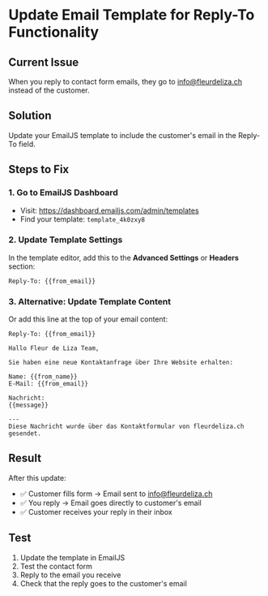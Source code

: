 # Update Email Template for Reply-To Functionality

## Current Issue

When you reply to contact form emails, they go to info@fleurdeliza.ch instead of the customer.

## Solution

Update your EmailJS template to include the customer's email in the Reply-To field.

## Steps to Fix

### 1. Go to EmailJS Dashboard

- Visit: https://dashboard.emailjs.com/admin/templates
- Find your template: `template_4k0zxy8`

### 2. Update Template Settings

In the template editor, add this to the **Advanced Settings** or **Headers** section:

```
Reply-To: {{from_email}}
```

### 3. Alternative: Update Template Content

Or add this line at the top of your email content:

```
Reply-To: {{from_email}}

Hallo Fleur de Liza Team,

Sie haben eine neue Kontaktanfrage über Ihre Website erhalten:

Name: {{from_name}}
E-Mail: {{from_email}}

Nachricht:
{{message}}

---
Diese Nachricht wurde über das Kontaktformular von fleurdeliza.ch gesendet.
```

## Result

After this update:

- ✅ Customer fills form → Email sent to info@fleurdeliza.ch
- ✅ You reply → Email goes directly to customer's email
- ✅ Customer receives your reply in their inbox

## Test

1. Update the template in EmailJS
2. Test the contact form
3. Reply to the email you receive
4. Check that the reply goes to the customer's email
